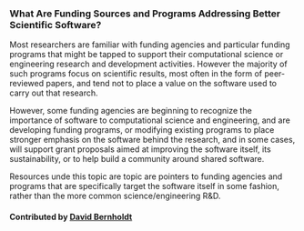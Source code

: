### What Are Funding Sources and Programs Addressing Better Scientific Software?

Most researchers are familiar with funding agencies and particular funding programs that might be tapped to support their computational science or engineering research and development activities.  However the majority of such programs focus on scientific results, most often in the form of peer-reviewed papers, and tend not to place a value on the software used to carry out that research.

However, some funding agencies are beginning to recognize the importance of software to computational science and engineering, and are developing funding programs, or modifying existing programs to place stronger emphasis on the software behind the research, and in some cases, will support grant proposals aimed at improving the software itself, its sustainability, or to help build a community around shared software.

Resources unde this topic are topic are pointers to funding agencies and programs that are specifically target the software itself in some fashion, rather than the more common science/engineering R&D.

#### Contributed by [David Bernholdt](https://github.com/bernhold)
